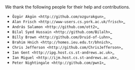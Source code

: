 We thank the following people for their help and contributions.

- `Özgür Akgün <http://github.com/ozgurakgun>`_
- `Alan Frisch <http://www-users.cs.york.ac.uk/frisch>`_
- `András Salamon <http://github.com/ott2>`_
- `Bilal Syed Hussain <http://github.com/Bilalh>`_
- `Billy Brown <http://github.com/Druid-of-Luhn>`_
- `Brahim Hnich <http://homes.ieu.edu.tr/bhnich>`_
- `Chris Jefferson <http://github.com/ChrisJefferson>`_
- `Ian Gent <http://ipg.host.cs.st-andrews.ac.uk>`_
- `Ian Miguel <http://ijm.host.cs.st-andrews.ac.uk>`_
- `Peter Nightingale <http://github.com/pwn1>`_
